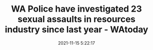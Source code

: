 ---
"title": "WA Police have investigated 23 sexual assaults in resources industry since last year - WAtoday"
"date": "2021-11-15 5:22:17"
"feed_name": "GOOGLENEWSMINING"
"feed_website": "https://news.google.com/search?q=mining%2Bincident&hl=en-US&gl=US&ceid=US:en"
"feed_rss": "https://news.google.com/rss/search?q=mining%2Bincident&hl=en-US&gl=US&ceid=US:en"
"link": "https://www.watoday.com.au/national/western-australia/wa-police-have-investigated-23-sexual-assaults-in-resources-industry-since-last-year-20211115-p59919.html"
"source": "{'href': 'https://www.watoday.com.au', 'title': 'WAtoday'}"
"file": "_posts/2021-1-1-fa43155c764eeb85c568c15bded159e8a62a10c3.md"
"accident": "0"
"drilling": "0"
"dead": "0"
"injured": "0"
"arrested": "0"
"place": "unknown place"
"where": "unknown site"
"causes": "unknown"
"place_uri": "unknown place"
---